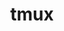 ---
title: "tmux"
layout: cache
categories: [package, develop-2024-06-02]
meta: {"versions": ["3.4"], "compilers": ["gcc@=10.2.1", "gcc@=7.5.0"], "oss": ["centos7", "ubuntu18.04"], "platforms": ["linux"], "targets": ["x86_64_v3"], "stacks": ["developer-tools", "developer-tools-manylinux2014", "root"], "num_specs": 2, "num_specs_by_stack": {"root": 2, "developer-tools-manylinux2014": 1, "developer-tools": 1}}
spec_details: [{"hash": "ngdburjatf6dgcl2psxjt37rdhae2hyv", "compiler": "gcc@=10.2.1", "versions": ["3.4"], "os": "centos7", "platform": "linux", "target": "x86_64_v3", "variants": ["build_system=autotools", "~static", "~utf8proc"], "stacks": ["root", "developer-tools-manylinux2014"], "size": "-", "tarball": "https://binaries.spack.io/releases/develop-2024-06-02/build_cache/linux-centos7-x86_64_v3/gcc-10.2.1/tmux-3.4/linux-centos7-x86_64_v3-gcc-10.2.1-tmux-3.4-ngdburjatf6dgcl2psxjt37rdhae2hyv.spack"}, {"hash": "djamch4sq3swmxlmm5edpoedn2vn6ahc", "compiler": "gcc@=7.5.0", "versions": ["3.4"], "os": "ubuntu18.04", "platform": "linux", "target": "x86_64_v3", "variants": ["build_system=autotools", "~static", "~utf8proc"], "stacks": ["root", "developer-tools"], "size": "-", "tarball": "https://binaries.spack.io/releases/develop-2024-06-02/build_cache/linux-ubuntu18.04-x86_64_v3/gcc-7.5.0/tmux-3.4/linux-ubuntu18.04-x86_64_v3-gcc-7.5.0-tmux-3.4-djamch4sq3swmxlmm5edpoedn2vn6ahc.spack"}]
---